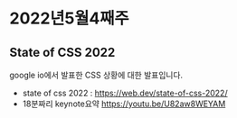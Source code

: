 # 2022년5월4째주

## State of CSS 2022
google io에서 발표한 CSS 상황에 대한 발표입니다.
- state of css 2022 : https://web.dev/state-of-css-2022/
- 18분짜리 keynote요약 https://youtu.be/U82aw8WEYAM

